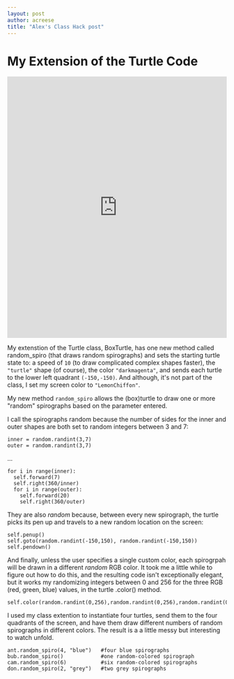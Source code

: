 ```yaml
---
layout: post
author: acreese
title: "Alex's Class Hack post"
---
```


# My Extension of the Turtle Code

<iframe src="https://trinket.io/embed/python/d20ad33cf4" width="100%" height="600" frameborder="0" marginwidth="0" marginheight="0" allowfullscreen></iframe>

My extenstion of the Turtle class, BoxTurtle, has one new method called random_spiro (that draws random spirographs) and sets the starting turtle state to: a speed of `10` (to draw complicated complex shapes faster), the `"turtle"` shape (of course), the color `"darkmagenta"`, and sends each turtle to the lower left quadrant `(-150,-150)`. And although, it's not part of the class, I set my screen color to `"LemonChiffon"`.

My new method `random_spiro` allows the (box)turtle to draw one or more "random" spirographs based on the parameter entered. 

I call the spirographs random because the number of sides for the inner and outer shapes are both set to random integers between 3 and 7:

```
inner = random.randint(3,7)
outer = random.randint(3,7)
```
...
```
for i in range(inner):   
  self.forward(7)
  self.right(360/inner)
  for i in range(outer):
    self.forward(20)
    self.right(360/outer)
```

They are also *random* because, between every new spirograph, the turtle picks its pen up and travels to a new random location on the screen: 

```
self.penup()
self.goto(random.randint(-150,150), random.randint(-150,150))
self.pendown()
```

And finally, unless the user specifies a single custom color, each spirogrpah will be drawn in a different *random* RGB color. It took me a little while to figure out how to do this, and the resulting code isn't exceptionally elegant, but it works my randomizing integers between 0 and 256 for the three RGB (red, green, blue) values, in the turtle .color() method.
```
self.color(random.randint(0,256),random.randint(0,256),random.randint(0,256))
```

I used my class extention to instantiate four turtles, send them to the four quadrants of the screen, and have them draw different numbers of random spirographs in different colors. The result is a a little messy but interesting to watch unfold. 
```
ant.random_spiro(4, "blue")   #four blue spirographs
bub.random_spiro()            #one random-colored spirograph
cam.random_spiro(6)           #six random-colored spirographs
don.random_spiro(2, "grey")   #two grey spirographs
```
